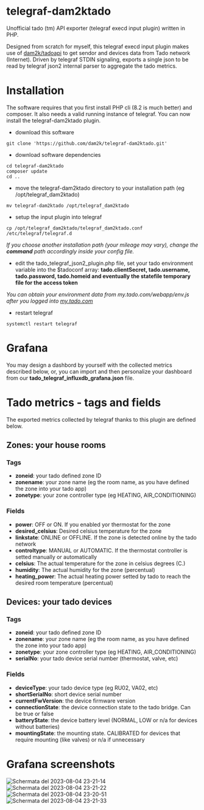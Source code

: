 # telegraf-dam2ktado
Unofficial tado (tm) API exporter (telegraf execd input plugin) written in PHP.

Designed from scratch for myself, this telegraf execd input plugin makes use of [dam2k/tadoapi](https://github.com/dam2k/tadoapi) to get sendor and devices data from Tado network (Internet). Driven by telegraf STDIN signaling, exports a single json to be read by telegraf json2 internal parser to aggregate the tado metrics.
# Installation
The software requires that you first install PHP cli (8.2 is much better) and composer. It also needs a valid running instance of telegraf.
You can now install the telegraf-dam2ktado plugin.
- download this software
```
git clone 'https://github.com/dam2k/telegraf-dam2ktado.git'
```
- download software dependencies
```
cd telegraf-dam2ktado
composer update
cd ..
```
- move the telegraf-dam2ktado directory to your installation path (eg /opt/telegraf_dam2ktado)
```
mv telegraf-dam2ktado /opt/telegraf_dam2ktado
```
- setup the input plugin into telegraf
```
cp /opt/telegraf_dam2ktado/telegraf_dam2ktado.conf /etc/telegraf/telegraf.d
```
*If you choose another installation path (your mileage may vary), change the **command** path accordingly inside your config file.*
- edit the tado_telegraf_json2_plugin.php file, set your tado environment variable into the $tadoconf array: **tado.clientSecret, tado.username, tado.password, tado.homeid and eventually the statefile temporary file for the access token**

*You can obtain your environment data from my.tado.com/webapp/env.js after you logged into [my.tado.com](https://my.tado.com)*
- restart telegraf

```systemctl restart telegraf```
# Grafana
You may design a dashbord by yourself with the collected metrics described below, or, you can import and then personalize your dashboard from our **tado_telegraf_influxdb_grafana.json** file.
# Tado metrics - tags and fields
The exported metrics collected by telegraf thanks to this plugin are defined below.
## Zones: your house rooms
### Tags
- **zoneid**: your tado defined zone ID
- **zonename**: your zone name (eg the room name, as you have defined the zone into your tado app)
- **zonetype**: your zone controller type (eg HEATING, AIR_CONDITIONING)
### Fields
- **power**: OFF or ON. If you enabled yor thermostat for the zone
- **desired_celsius**: Desired celsius temperature for the zone
- **linkstate**: ONLINE or OFFLINE. If the zone is detected online by the tado network
- **controltype**: MANUAL or AUTOMATIC. If the thermostat controller is setted manually or automatically
- **celsius**: The actual temperature for the zone in celsius degrees (C.)
- **humidity**: The actual humidity for the zone (percentual)
- **heating_power**: The actual heating power setted by tado to reach the desired room temperature (percentual)
## Devices: your tado devices
### Tags
- **zoneid**: your tado defined zone ID
- **zonename**: your zone name (eg the room name, as you have defined the zone into your tado app)
- **zonetype**: your zone controller type (eg HEATING, AIR_CONDITIONING)
- **serialNo**: your tado device serial number (thermostat, valve, etc)
### Fields
- **deviceType**: your tado device type (eg RU02, VA02, etc)
- **shortSerialNo**: short device serial number
- **currentFwVersion**: the device firmware version
- **connectionState**: the device connection state to the tado bridge. Can be true or false
- **batteryState**: the device battery level (NORMAL, LOW or n/a for devices without batteries)
- **mountingState**: the mounting state. CALIBRATED for devices that require mounting (like valves) or n/a if unnecessary

# Grafana screenshots
![Schermata del 2023-08-04 23-21-14](https://github.com/dam2k/telegraf-dam2ktado/assets/1271237/cdcebf1e-31f3-4e3c-8c6d-7e83f19ed4b9)
![Schermata del 2023-08-04 23-21-22](https://github.com/dam2k/telegraf-dam2ktado/assets/1271237/afa1e56b-7218-4701-9511-30d358830a66)
![Schermata del 2023-08-04 23-20-51](https://github.com/dam2k/telegraf-dam2ktado/assets/1271237/6d25b42f-0acb-46a3-b004-97243b21e8d8)
![Schermata del 2023-08-04 23-21-33](https://github.com/dam2k/telegraf-dam2ktado/assets/1271237/3e36e541-054c-484e-a947-4c2c9a288df6)
